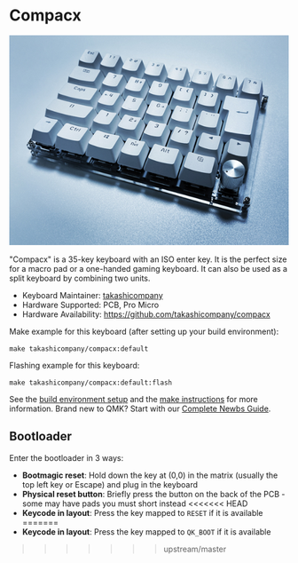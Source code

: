 # Compacx

![image](https://github.com/takashicompany/compacx/blob/master/images/qmk.jpg?raw=true)

"Compacx" is a 35-key keyboard with an ISO enter key.
It is the perfect size for a macro pad or a one-handed gaming keyboard.
It can also be used as a split keyboard by combining two units.

* Keyboard Maintainer: [takashicompany](https://github.com/takashicompany)
* Hardware Supported: PCB, Pro Micro
* Hardware Availability: https://github.com/takashicompany/compacx

Make example for this keyboard (after setting up your build environment):

    make takashicompany/compacx:default

Flashing example for this keyboard:

    make takashicompany/compacx:default:flash

See the [build environment setup](https://docs.qmk.fm/#/getting_started_build_tools) and the [make instructions](https://docs.qmk.fm/#/getting_started_make_guide) for more information. Brand new to QMK? Start with our [Complete Newbs Guide](https://docs.qmk.fm/#/newbs).

## Bootloader

Enter the bootloader in 3 ways:

* **Bootmagic reset**: Hold down the key at (0,0) in the matrix (usually the top left key or Escape) and plug in the keyboard
* **Physical reset button**: Briefly press the button on the back of the PCB - some may have pads you must short instead
<<<<<<< HEAD
* **Keycode in layout**: Press the key mapped to `RESET` if it is available
=======
* **Keycode in layout**: Press the key mapped to `QK_BOOT` if it is available
>>>>>>> upstream/master
